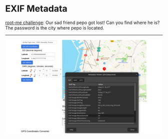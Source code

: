 # EXIF Metadata

[root-me challenge](https://www.root-me.org/en/Challenges/Steganography/EXIF-Metadata): Our sad friend pepo got lost! Can you find where he is? The password is the city where pepo is located.

----

![EXIF Metadata](../../_static/images/metadata-exif.png)